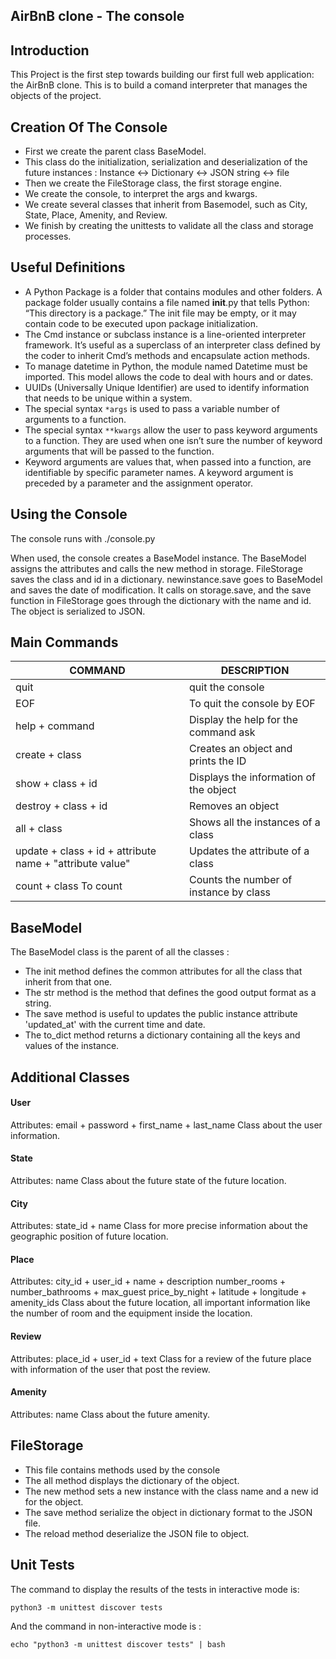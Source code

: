 ## AirBnB clone - The console

## Introduction
This Project is the first step towards building our first full web application: the AirBnB clone. This is to build a comand interpreter that manages the objects of the project.

## Creation Of The Console
* First we create the parent class BaseModel.
* This class do the initialization, serialization and deserialization of the future instances : Instance <-> Dictionary <-> JSON string <-> file
* Then we create the FileStorage class, the first storage engine.
* We create the console, to interpret the args and kwargs.
* We create several classes that inherit from Basemodel, such as City, State, Place, Amenity, and Review.
* We finish by creating the unittests to validate all the class and storage processes.

## Useful Definitions
* A Python Package is a folder that contains modules and other folders. A package folder usually contains a file named __init__.py that tells Python: “This directory is a package.” The init file may be empty, or it may contain code to be executed upon package initialization.
* The Cmd instance or subclass instance is a line-oriented interpreter framework. It’s useful as a superclass of an interpreter class defined by the coder to inherit Cmd’s methods and encapsulate action methods.
* To manage datetime in Python, the module named Datetime must be imported. This model allows the code to deal with hours and or dates.
* UUIDs (Universally Unique Identifier) are used to identify information that needs to be unique within a system.
* The special syntax ```*args``` is used to pass a variable number of arguments to a function.
* The special syntax ```**kwargs``` allow the user to pass keyword arguments to a function. They are used when one isn’t sure the number of keyword arguments that will be passed to the function.
* Keyword arguments are values that, when passed into a function, are identifiable by specific parameter names. A keyword argument is preceded by a parameter and the assignment operator.

## Using the Console
The console runs with ./console.py

When used, the console creates a BaseModel instance. The BaseModel assigns the attributes and calls the new method in storage. FileStorage saves the class and id in a dictionary.
newinstance.save goes to BaseModel and saves the date of modification. It calls on storage.save, and the save function in FileStorage goes through the dictionary with the name and id. The object is serialized to JSON.

## Main Commands
| COMMAND | DESCRIPTION |
| ----------------------- | ------------ |
| quit | quit the console |
| EOF | To quit the console by EOF |
| help + command | Display the help for the command ask |
| create + class | Creates an object and prints the ID |
| show + class + id | Displays the information of the object |
| destroy + class + id | Removes an object |
| all + class | Shows all the instances of a class |
| update + class + id + attribute name + "attribute value" | Updates the attribute of a class |
| count + class	To count | Counts the number of instance by class |

## BaseModel
The BaseModel class is the parent of all the classes :
* The init method defines the common attributes for all the class that inherit from that one.
* The str method is the method that defines the good output format as a string.
* The save method is useful to updates the public instance attribute 'updated_at' with the current time and date.
* The to_dict method returns a dictionary containing all the keys and values of the instance.

## Additional Classes
#### User
Attributes: email + password + first_name + last_name
Class about the user information.
#### State
Attributes: name
Class about the future state of the future location.
#### City
Attributes: state_id + name
Class for more precise information about the geographic position of future location.
#### Place
Attributes: city_id + user_id + name + description number_rooms + number_bathrooms + max_guest price_by_night + latitude + longitude + amenity_ids
Class about the future location, all important information like the number of room and the equipment inside the location.
#### Review
Attributes: place_id + user_id + text
Class for a review of the future place with information of the user that post the review.
#### Amenity
Attributes: name
Class about the future amenity.

## FileStorage
* This file contains methods used by the console
* The all method displays the dictionary of the object.
* The new method sets a new instance with the class name and a new id for the object.
* The save method serialize the object in dictionary format to the JSON file.
* The reload method deserialize the JSON file to object.

## Unit Tests
The command to display the results of the tests in interactive mode is:
```
python3 -m unittest discover tests
```
And the command in non-interactive mode is :
```
echo "python3 -m unittest discover tests" | bash
```

